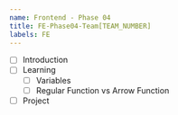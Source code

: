 ```yaml
---
name: Frontend - Phase 04
title: FE-Phase04-Team[TEAM_NUMBER]
labels: FE
---
```


-   [ ] Introduction
-   [ ] Learning
    -   [ ] Variables
    -   [ ] Regular Function vs Arrow Function
-   [ ] Project
